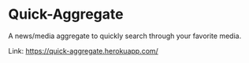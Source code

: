 # Quick-Aggregate
A news/media aggregate to quickly search through your favorite media. 

Link: https://quick-aggregate.herokuapp.com/